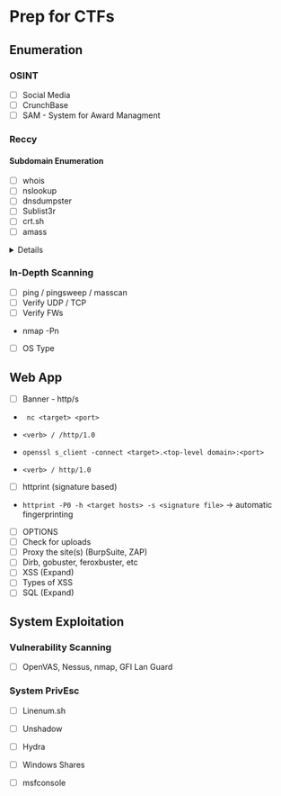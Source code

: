 # Prep for CTFs

## Enumeration
### OSINT
- [ ] Social Media
- [ ] CrunchBase
- [ ] SAM - System for Award Managment

### Reccy
#### Subdomain Enumeration
- [ ] whois
- [ ] nslookup
- [ ] dnsdumpster
- [ ] Sublist3r
- [ ] crt.sh
- [ ] amass
<details>
<summary> Details </summary>
	1. <pre>$ sudo apt install snapd </pre>
	2. <pre>$ service snapd start </pre>
	3. ``` snap install amass```
	4. ``` snap run amass```
</div>
</details>

### In-Depth Scanning
- [ ] ping / pingsweep / masscan
- [ ] Verify UDP / TCP
- [ ] Verify FWs
- nmap -Pn
- [ ] OS Type


## Web App
- [ ] Banner - http/s
- ``` nc <target> <port>```
- ``` <verb> / /http/1.0 ```

- ``` openssl s_client -connect <target>.<top-level domain>:<port> ```
- ``` <verb> / http/1.0 ```

- [ ] httprint (signature based)
- ``` httprint -P0 -h <target hosts> -s <signature file> ``` -> automatic fingerprinting
- [ ] OPTIONS
- [ ] Check for uploads
- [ ] Proxy the site(s)  (BurpSuite, ZAP)
- [ ] Dirb, gobuster, feroxbuster, etc
- [ ] XSS (Expand)
- [ ] Types of XSS
- [ ] SQL (Expand)

## System Exploitation
### Vulnerability Scanning
- [ ] OpenVAS, Nessus, nmap, GFI Lan Guard

### System PrivEsc
- [ ] Linenum.sh
- [ ] Unshadow
- [ ] Hydra
- [ ] Windows Shares
- [ ] msfconsole

